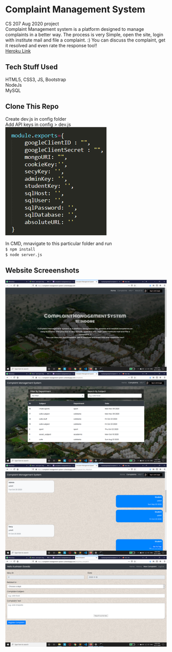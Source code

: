 # Complaint Management System
CS 207 Aug 2020 project   
Complaint Management system is a platform designed to manage complaints in a better way. The process is very Simple, open the site, login with institute mail and file a complaint. :)
You can discuss the complaint, get it resolved and even rate the response too!!   
[Heroku Link](https://complaint-management-system-cs.herokuapp.com/)   
  
## Tech Stuff Used
HTML5, CSS3, JS, Bootstrap   
NodeJs   
MySQL
  
## Clone This Repo
Create dev.js in config folder    
Add API keys in config > dev.js   
![dev.js file](stuff/dev_file.png)   

In CMD, mnavigate to this particular folder and run   
`$ npm install`   
`$ node server.js`   
  
## Website Screeenshots    
![index page](stuff/1.png)   
![complaints page](stuff/2.png)      
![chat page](stuff/3.png)  
![new complaints page](stuff/4.png)    